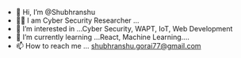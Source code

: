 - 👋 Hi, I’m @Shubhranshu
- 🧔🏽 I am Cyber Security Researcher ...  
- 👀 I’m interested in ...Cyber Security, WAPT, IoT, Web Development
- 🌱 I’m currently learning ...React, Machine Learning....
- 📫 How to reach me ... shubhranshu.gorai77@gmail.com

<!---
TechC3br/TechC3br is a ✨ special ✨ repository because its `README.md` (this file) appears on your GitHub profile.
You can click the Preview link to take a look at your changes.
--->
